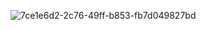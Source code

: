 ![7ce1e6d2-2c76-49ff-b853-fb7d049827bd](https://github.com/user-attachments/assets/d758af9c-bb2d-46ec-b8b6-e442e6f1df5e)
